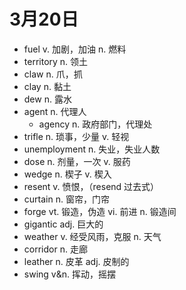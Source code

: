 # 3月20日

- fuel v. 加剧，加油 n. 燃料
- territory n. 领土
- claw n. 爪，抓
- clay n. 黏土
- dew n. 露水
- agent n. 代理人
  - agency n. 政府部门，代理处
- trifle n. 琐事，少量 v. 轻视
- unemployment n. 失业，失业人数
- dose n. 剂量，一次 v. 服药
- wedge n. 楔子 v. 楔入
- resent v. 愤恨，（resend 过去式）
- curtain n. 窗帘，门帘
- forge vt. 锻造，伪造 vi. 前进 n. 锻造间
- gigantic adj. 巨大的
- weather v. 经受风雨，克服 n. 天气
- corridor n. 走廊
- leather n. 皮革 adj. 皮制的
- swing v&n. 挥动，摇摆
